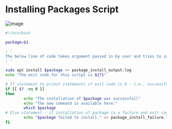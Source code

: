 # Installing Packages Script 

![image](https://user-images.githubusercontent.com/107522496/214344409-db9b573a-4878-4ff5-90ac-2eafd1ae9317.png)


```bash
#!/bin/bash

package=$1

: ' 
The below line of code takes argument passed in by user and tries to install it. It then takes the output
: '

sudo apt install $package >> package_install_output.log
echo "The exit code for this script is ${?}"

# If statement to prinnt statements if exit code is 0 - i.e., successful 
if [[ $? -eq 0 ]]
then
        echo "The installation of $package was successfull"
        echo "The new command is available here:"
        which $package
# Else statement - if installation of package is a failure and exit code is not 0
        echo "$package failed to install." >> package_install_failure.log
fi
```

